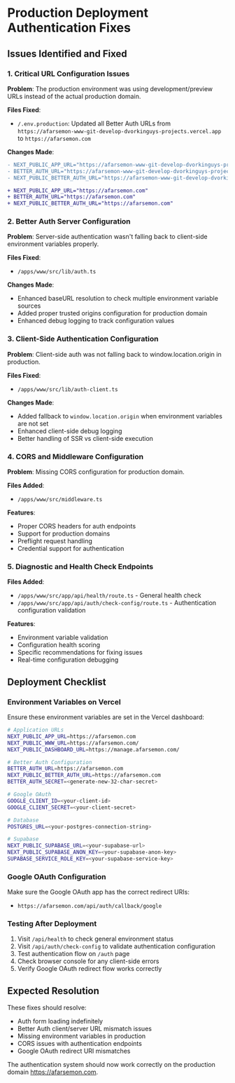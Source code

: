# Production Deployment Authentication Fixes

## Issues Identified and Fixed

### 1. Critical URL Configuration Issues
**Problem**: The production environment was using development/preview URLs instead of the actual production domain.

**Files Fixed**:
- `/.env.production`: Updated all Better Auth URLs from `https://afarsemon-www-git-develop-dvorkinguys-projects.vercel.app` to `https://afarsemon.com`

**Changes Made**:
```diff
- NEXT_PUBLIC_APP_URL="https://afarsemon-www-git-develop-dvorkinguys-projects.vercel.app"
- BETTER_AUTH_URL="https://afarsemon-www-git-develop-dvorkinguys-projects.vercel.app"  
- NEXT_PUBLIC_BETTER_AUTH_URL="https://afarsemon-www-git-develop-dvorkinguys-projects.vercel.app"

+ NEXT_PUBLIC_APP_URL="https://afarsemon.com"
+ BETTER_AUTH_URL="https://afarsemon.com"
+ NEXT_PUBLIC_BETTER_AUTH_URL="https://afarsemon.com"
```

### 2. Better Auth Server Configuration
**Problem**: Server-side authentication wasn't falling back to client-side environment variables properly.

**Files Fixed**:
- `/apps/www/src/lib/auth.ts`

**Changes Made**:
- Enhanced baseURL resolution to check multiple environment variable sources
- Added proper trusted origins configuration for production domain
- Enhanced debug logging to track configuration values

### 3. Client-Side Authentication Configuration
**Problem**: Client-side auth was not falling back to window.location.origin in production.

**Files Fixed**:
- `/apps/www/src/lib/auth-client.ts`

**Changes Made**:
- Added fallback to `window.location.origin` when environment variables are not set
- Enhanced client-side debug logging
- Better handling of SSR vs client-side execution

### 4. CORS and Middleware Configuration
**Problem**: Missing CORS configuration for production domain.

**Files Added**:
- `/apps/www/src/middleware.ts`

**Features**:
- Proper CORS headers for auth endpoints
- Support for production domains
- Preflight request handling
- Credential support for authentication

### 5. Diagnostic and Health Check Endpoints
**Files Added**:
- `/apps/www/src/app/api/health/route.ts` - General health check
- `/apps/www/src/app/api/auth/check-config/route.ts` - Authentication configuration validation

**Features**:
- Environment variable validation
- Configuration health scoring
- Specific recommendations for fixing issues
- Real-time configuration debugging

## Deployment Checklist

### Environment Variables on Vercel
Ensure these environment variables are set in the Vercel dashboard:

```bash
# Application URLs
NEXT_PUBLIC_APP_URL=https://afarsemon.com
NEXT_PUBLIC_WWW_URL=https://afarsemon.com/
NEXT_PUBLIC_DASHBOARD_URL=https://manage.afarsemon.com/

# Better Auth Configuration
BETTER_AUTH_URL=https://afarsemon.com
NEXT_PUBLIC_BETTER_AUTH_URL=https://afarsemon.com
BETTER_AUTH_SECRET=<generate-new-32-char-secret>

# Google OAuth
GOOGLE_CLIENT_ID=<your-client-id>
GOOGLE_CLIENT_SECRET=<your-client-secret>

# Database
POSTGRES_URL=<your-postgres-connection-string>

# Supabase
NEXT_PUBLIC_SUPABASE_URL=<your-supabase-url>
NEXT_PUBLIC_SUPABASE_ANON_KEY=<your-supabase-anon-key>
SUPABASE_SERVICE_ROLE_KEY=<your-supabase-service-key>
```

### Google OAuth Configuration
Make sure the Google OAuth app has the correct redirect URIs:
- `https://afarsemon.com/api/auth/callback/google`

### Testing After Deployment
1. Visit `/api/health` to check general environment status
2. Visit `/api/auth/check-config` to validate authentication configuration  
3. Test authentication flow on `/auth` page
4. Check browser console for any client-side errors
5. Verify Google OAuth redirect flow works correctly

## Expected Resolution

These fixes should resolve:
- Auth form loading indefinitely
- Better Auth client/server URL mismatch issues  
- Missing environment variables in production
- CORS issues with authentication endpoints
- Google OAuth redirect URI mismatches

The authentication system should now work correctly on the production domain https://afarsemon.com.